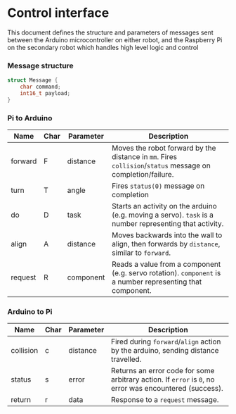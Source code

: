 
# Control interface

This document defines the structure and parameters of messages sent between the Arduino microcontroller on either robot, and the Raspberry Pi on the secondary robot which handles high level logic and control

### Message structure

```c++
struct Message {
	char command;
	int16_t payload;
}
```

### Pi to Arduino

| Name | Char | Parameter | Description |
|-|-|-|-|
| forward | F | distance | Moves the robot forward by the distance in `mm`. Fires `collision`/`status` message on completion/failure. |
| turn | T | angle | Fires `status(0)` message on completion |
| do | D | task | Starts an activity on the arduino (e.g. moving a servo). `task` is a number representing that activity.
| align | A | distance | Moves backwards into the wall to align, then forwards by `distance`, similar to `forward`.
| request | R | component | Reads a value from a component (e.g. servo rotation). `component` is a number representing that component.

### Arduino to Pi

| Name | Char | Parameter | Description |
|-|-|-|-|
| collision | c | distance | Fired during `forward`/`align` action by the arduino, sending distance travelled. |
| status | s | error | Returns an error code for some arbitrary action. If `error` is `0`, no error was encountered (success). |
| return | r | data | Response to a `request` message. |
